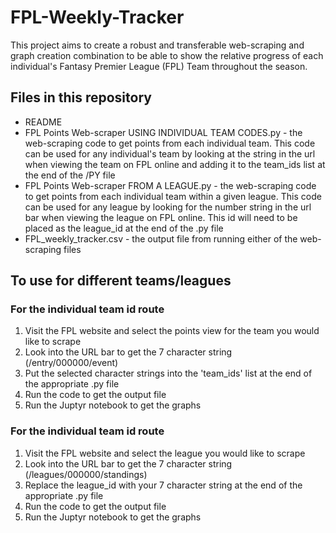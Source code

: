 # FPL-Weekly-Tracker
This project aims to create a robust and transferable web-scraping and graph creation combination to be able to show the relative progress of each individual's Fantasy Premier League (FPL) Team throughout the season. 

## Files in this repository
* README
* FPL Points Web-scraper USING INDIVIDUAL TEAM CODES.py - the web-scraping code to get points from each individual team. This code can be used for any individual's team by looking at the string in the url when viewing the team on FPL online and adding it to the team_ids list at the end of the /PY file
* FPL Points Web-scraper FROM A LEAGUE.py - the web-scraping code to get points from each individual team within a given league. This code can be used for any league by looking for the number string in the url bar when viewing the league on FPL online. This id will need to be placed as the league_id at the end of the .py file
* FPL_weekly_tracker.csv - the output file from running either of the web-scraping files

## To use for different teams/leagues
### For the individual team id route
1. Visit the FPL website and select the points view for the team you would like to scrape
2. Look into the URL bar to get the 7 character string (/entry/000000/event)
3. Put the selected character strings into the 'team_ids' list at the end of the appropriate .py file
4. Run the code to get the output file
5. Run the Juptyr notebook to get the graphs 

### For the individual team id route
1. Visit the FPL website and select the league you would like to scrape
2. Look into the URL bar to get the 7 character string (/leagues/000000/standings)
3. Replace the league_id with your 7 character string at the end of the appropriate .py file
4. Run the code to get the output file
5. Run the Juptyr notebook to get the graphs 